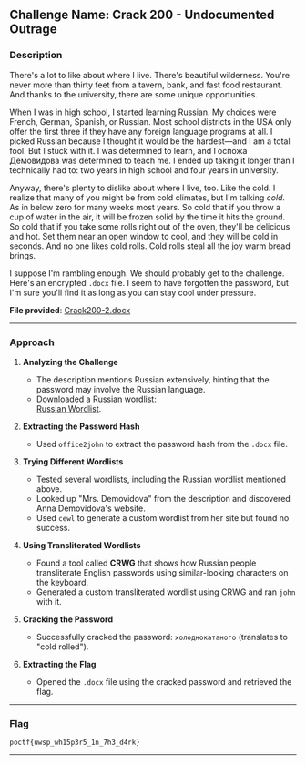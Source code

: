 ## **Challenge Name: Crack 200 - Undocumented Outrage**

### **Description**

There's a lot to like about where I live. There's beautiful wilderness. You're never more than thirty feet from a tavern, bank, and fast food restaurant. And thanks to the university, there are some unique opportunities.  

When I was in high school, I started learning Russian. My choices were French, German, Spanish, or Russian. Most school districts in the USA only offer the first three if they have any foreign language programs at all. I picked Russian because I thought it would be the hardest—and I am a total fool. But I stuck with it. I was determined to learn, and Госпожа Демовидова was determined to teach me. I ended up taking it longer than I technically had to: two years in high school and four years in university.  

Anyway, there's plenty to dislike about where I live, too. Like the cold. I realize that many of you might be from cold climates, but I'm talking *cold.* As in below zero for many weeks most years. So cold that if you throw a cup of water in the air, it will be frozen solid by the time it hits the ground. So cold that if you take some rolls right out of the oven, they'll be delicious and hot. Set them near an open window to cool, and they will be cold in seconds. And no one likes cold rolls. Cold rolls steal all the joy warm bread brings.  

I suppose I'm rambling enough. We should probably get to the challenge. Here's an encrypted `.docx` file. I seem to have forgotten the password, but I'm sure you'll find it as long as you can stay cool under pressure.  

**File provided**: [Crack200-2.docx](Resources/Crack200-2.docx)

---

### **Approach**

1. **Analyzing the Challenge**  
   - The description mentions Russian extensively, hinting that the password may involve the Russian language.  
   - Downloaded a Russian wordlist:  
     [Russian Wordlist](https://raw.githubusercontent.com/sharsi1/russkiwlst/refs/heads/master/russkiwlst_top_2k.lst).

2. **Extracting the Password Hash**  
   - Used `office2john` to extract the password hash from the `.docx` file.

3. **Trying Different Wordlists**  
   - Tested several wordlists, including the Russian wordlist mentioned above.  
   - Looked up "Mrs. Demovidova" from the description and discovered Anna Demovidova's website.  
   - Used `cewl` to generate a custom wordlist from her site but found no success.

4. **Using Transliterated Wordlists**  
   - Found a tool called **CRWG** that shows how Russian people transliterate English passwords using similar-looking characters on the keyboard.  
   - Generated a custom transliterated wordlist using CRWG and ran `john` with it.

5. **Cracking the Password**  
   - Successfully cracked the password: `холоднокатаного` (translates to "cold rolled").  

6. **Extracting the Flag**  
   - Opened the `.docx` file using the cracked password and retrieved the flag.

---

### **Flag**

`poctf{uwsp_wh15p3r5_1n_7h3_d4rk}`

--- 
